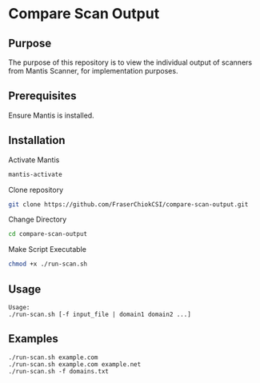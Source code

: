```

```

# Compare Scan Output

## Purpose

The purpose of this repository is to view the individual output of scanners from Mantis Scanner, for implementation purposes.

## Prerequisites

Ensure Mantis is installed.

## Installation

Activate Mantis
```sh
mantis-activate
```

Clone repository
```sh
git clone https://github.com/FraserChiokCSI/compare-scan-output.git
```

Change Directory
```sh
cd compare-scan-output
```

Make Script Executable
```sh
chmod +x ./run-scan.sh
```

## Usage

```
Usage: 
./run-scan.sh [-f input_file | domain1 domain2 ...]
```

## Examples
```
./run-scan.sh example.com
./run-scan.sh example.com example.net
./run-scan.sh -f domains.txt
```